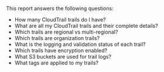 This report answers the following questions:

- How many CloudTrail trails do I have?
- What are all my CloudTrail trails and their complete details?
- Which trails are regional vs multi-regional?
- Which trails are organization trails?
- What is the logging and validation status of each trail?
- Which trails have encryption enabled?
- What S3 buckets are used for trail logs?
- What tags are applied to my trails? 